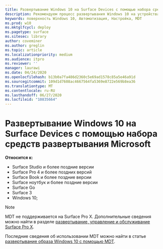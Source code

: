 ```yaml
---
title: Развертывание Windows 10 на Surface Devices с помощью набора средств развертывания Microsoft (Surface)
description: Рекомендуем процесс развертывания Windows 10 на устройствах Surface с помощью набора средств развертывания Microsoft.
keywords: поверхность Windows 10, Автоматизация, Настройка, MDT
ms.prod: w10
ms.mktglfcycl: deploy
ms.pagetype: surface
ms.sitesec: library
author: coveminer
ms.author: greglin
ms.topic: article
ms.localizationpriority: medium
ms.audience: itpro
ms.reviewer: ''
manager: laurawi
ms.date: 04/24/2020
ms.openlocfilehash: b13b0a7fa486d2360c5e69ad1578c85a5e46a91d
ms.sourcegitcommit: 109d1d7608ac4667564fa5369e8722e569b8ea36
ms.translationtype: MT
ms.contentlocale: ru-RU
ms.lasthandoff: 06/27/2020
ms.locfileid: "10835664"
---
```

# Развертывание Windows 10 на Surface Devices с помощью набора средств развертывания Microsoft

**Относится к:**

- Surface Studio и более поздние версии
- Surface Pro 4 и более поздних версий
- Surface Book и более поздние версии
- Surface ноутбук и более поздние версии
- Surface Go
- Surface 3
- Windows 10;

> [!NOTE]
> MDT не поддерживается на Surface Pro X. Дополнительные сведения можно найти в разделе [развертывание, управление и обслуживание Surface Pro X](surface-pro-arm-app-management.md).

Последние сведения об использовании MDT можно найти в статье [развертывание образа Windows 10 с помощью MDT](https://docs.microsoft.com/windows/deployment/deploy-windows-mdt/deploy-a-windows-10-image-using-mdt).

